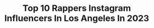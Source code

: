 ---
title: Top 10 Rappers Instagram Influencers In Los Angeles In 2023
description: >-
  Find top rappers Instagram influencers in Los Angeles in 2023. Most popular hashtags: #losangeles #music #rapper #hollywood.
platform: Instagram
hits: 87
text_top: Discover the most popular Instagram influencers on inBeat.
text_bottom: inBeat holds 87 Instagram influencers like this in Los Angeles, United States for you to connect with.
profiles:
  - username: "thebossmannmagazine"
    fullname: >-
      The Boss Mann Magazine
    bio: >-
      Award-winning publication. Stories that change lives!. Main page Download our App today!! iTunes | Google Play Store Los Angeles, CA
    location: "United States"
    followers: 11365
    engagement: 520
    commentsToLikes: 0.029661
    id: ck15u9vk1m4wn0i19isio8z2s
    verified: false
    hashtags: "#bosslady, #love, #explorepage, #hollywood"
  - username: "kitanasavage"
    fullname: >-
      Klara Lima
    bio: >-
      ✨I’m blessed because I never gave up, stayed myself and believed in myself✨
    location: "United States"
    followers: 167963
    engagement: 185
    commentsToLikes: 0.023954
    id: ck6tn1g978y1i0j711h35fnua
    verified: true
    hashtags: "#miami, #love, #model, #motivation"
  - username: "surfwaveatn"
    fullname: >-
      surfwav.eatn
    bio: >-
      the waviest creature 3K🏄🏽‍♂️🌊 Over 1 million streams on all platforms Music featured on starz tv VA • ATL • LA #LLB 🕊 🪐star traks✨
    location: "United States"
    followers: 4174
    engagement: 542
    commentsToLikes: 0.086727
    id: ck6tkmidy4zzi0j71hc1eiyiy
    verified: false
    hashtags: "#streetstyle, #losangeles, #streetwear, #hiphop"
  - username: "aliciagoku_"
    fullname: >-
      The Weed Princess 💨💚🔥
    bio: >-
      •Mary Jane Enthusiast | Rapper •Delaware✈️ Los Angeles | Alexandria 💍 •Twerk For Goku Out Now On All Platforms! 👇🏽🔥
    location: "United States"
    followers: 190096
    engagement: 405
    commentsToLikes: 0.019801
    id: ck5zopf3nr1i40i14uxtltmgl
    verified: true
    hashtags: ""
  - username: "christianityhotlineofficial"
    fullname: >-
      Bill Jensen
    bio: >-
      📈Co-Owner Of Forcer! 📈 🙏Bill Jensen 🙏 1️⃣8️⃣18 Years Old 1️⃣8️⃣ ✝️I convert people to Christianity✝️ Don’t think about sinning on my hotline...❗️❗️
    location: "United States"
    followers: 442297
    engagement: 848
    commentsToLikes: 0.079577
    id: ck5qbpglrmqup0i111u7yxo8r
    verified: false
    hashtags: "#explore, #billjensen, #christianityhotlineofficial, #christianity"
  - username: "kristinemirelle"
    fullname: >-
      Kristine Mirelle|SingerPianist
    bio: >-
      Music Maker. 🎹💃🏽🎥 Performing more than 200 shows a year. ❤️just released a new list of Spotify playlists and more for Independent artists!Click below!
    location: "United States"
    followers: 71032
    engagement: 92
    commentsToLikes: 0.097859
    id: ck6ub185u6vly0j71r2u9o566
    verified: false
    hashtags: "#songwriter, #aaliyah, #diymusician, #diyartist"
  - username: "ludo_garnier"
    fullname: >-
      Ludo Garnier Los Angeles
    bio: >-
      🇧🇪🇺🇸Costume Designer •Stylist-Wardrobe Stylist •Feathers Designer •Accessories-Jewelry •Headpieces-Wings •Rentals & Sales
    location: "United States"
    followers: 10985
    engagement: 320
    commentsToLikes: 0.029305
    id: ck6udlba4lqnr0j7182dndft4
    verified: false
    hashtags: "#privateparty, #costumedesigner, #photoshoot, #headdress"
  - username: "awolone"
    fullname: >-
      AWOL ONE
    bio: >-
      RAPPER x GRAPHIC DESIGNER x LOS ANGELES
    location: "United States"
    followers: 18273
    engagement: 119
    commentsToLikes: 0.041510
    id: ck5hsditawf1e0i11p2cv4nt3
    verified: false
    hashtags: "#beetlejuice, #speakerface, #bioexorcist, #jointhecloaks"
  - username: "aaronismusic"
    fullname: >-
      Aaron Grooves
    bio: >-
      Musician | Composer | Educator Half of @CollisionofRhythm
    location: "United States"
    followers: 15057
    engagement: 360
    commentsToLikes: 0.076870
    id: ck138jj81gj770i19vzeltwri
    verified: false
    hashtags: "#percussion, #practice, #piano, #jazz"
  - username: "_kikkoman3"
    fullname: >-
      KikkoMan3 AKA 9 Milli
    bio: >-
      #Tr3yWAY 🇯🇵🇺🇸 iTunes Spotify Pandora Amazon Trapanez3 Records™️ @burningbushcocal3.0 @officialhollywoodsfl @kikkoman3fanclub
    location: "United States"
    followers: 11369
    engagement: 1662
    commentsToLikes: 0.015816
    id: ck5bx7sn9n65e0i11irwqc9xb
    verified: false
    hashtags: "#calibud, #highlifemusicfestival, #artist, #sanbernardino"
---